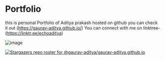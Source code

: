 # Portfolio
this is personal Portfolio of Aditya prakash hosted on github 
you can check it out (https://gaurav-aditya.github.io/)
You can connect with me on linktree- (https://linktr.ee/echoaditya)

![image](https://user-images.githubusercontent.com/110540811/225407338-faeca22d-0ac5-44a9-a17c-89de2fc4061d.png)

[![Stargazers repo roster for @gaurav-aditya/gaurav-aditya.github.io](https://reporoster.com/stars/gaurav-aditya/gaurav-aditya.github.io)](https://github.com/gaurav-aditya/gaurav-aditya.github.io/stargazers)
